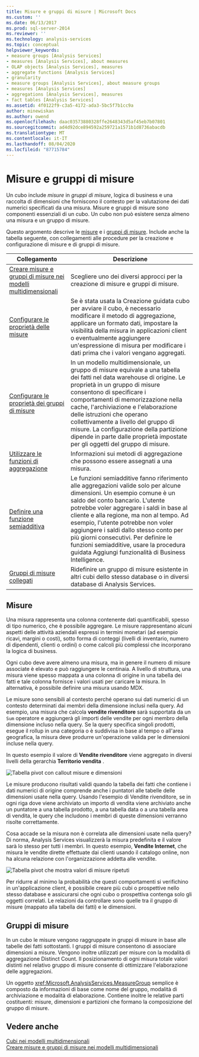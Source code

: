 ```yaml
---
title: Misure e gruppi di misure | Microsoft Docs
ms.custom: ''
ms.date: 06/13/2017
ms.prod: sql-server-2014
ms.reviewer: ''
ms.technology: analysis-services
ms.topic: conceptual
helpviewer_keywords:
- measure groups [Analysis Services]
- measures [Analysis Services], about measures
- OLAP objects [Analysis Services], measures
- aggregate functions [Analysis Services]
- granularity
- measure groups [Analysis Services], about measure groups
- measures [Analysis Services]
- aggregations [Analysis Services], measures
- fact tables [Analysis Services]
ms.assetid: 4f0122f9-c3a5-4172-ada3-5bc5f7b1cc9a
author: minewiskan
ms.author: owend
ms.openlocfilehash: daac03573880328ffe2648343d5af45eb7b07801
ms.sourcegitcommit: ad4d92dce894592a259721a1571b1d8736abacdb
ms.translationtype: MT
ms.contentlocale: it-IT
ms.lasthandoff: 08/04/2020
ms.locfileid: "87715784"
---
```

# <a name="measures-and-measure-groups"></a>Misure e gruppi di misure
  Un cubo include *misure* in *gruppi di misure*, logica di business e una raccolta di dimensioni che forniscono il contesto per la valutazione dei dati numerici specificati da una misura. Misure e gruppi di misure sono componenti essenziali di un cubo. Un cubo non può esistere senza almeno una misura e un gruppo di misure.  
  
 Questo argomento descrive le [misure](#bkmk_measure) e i [gruppi di misure](#bkmk_mg). Include anche la tabella seguente, con collegamenti alle procedure per la creazione e configurazione di misure e di gruppi di misure.  
  
|**Collegamento**|**Descrizione**|  
|--------------|---------------------|  
|[Creare misure e gruppi di misure nei modelli multidimensionali](create-measures-and-measure-groups-in-multidimensional-models.md)|Scegliere uno dei diversi approcci per la creazione di misure e gruppi di misure.|  
|[Configurare le proprietà delle misure](configure-measure-properties.md)|Se è stata usata la Creazione guidata cubo per avviare il cubo, è necessario modificare il metodo di aggregazione, applicare un formato dati, impostare la visibilità della misura in applicazioni client o eventualmente aggiungere un'espressione di misura per modificare i dati prima che i valori vengano aggregati.|  
|[Configurare le proprietà dei gruppi di misure](configure-measure-group-properties.md)|In un modello multidimensionale, un gruppo di misure equivale a una tabella dei fatti nel data warehouse di origine. Le proprietà in un gruppo di misure consentono di specificare i comportamenti di memorizzazione nella cache, l'archiviazione e l'elaborazione delle istruzioni che operano collettivamente a livello del gruppo di misure. La configurazione della partizione dipende in parte dalle proprietà impostate per gli oggetti del gruppo di misure.|  
|[Utilizzare le funzioni di aggregazione](use-aggregate-functions.md)|Informazioni sui metodi di aggregazione che possono essere assegnati a una misura.|  
|[Definire una funzione semiadditiva](define-semiadditive-behavior.md)|Le funzioni semiadditive fanno riferimento alle aggregazioni valide solo per alcune dimensioni. Un esempio comune è un saldo del conto bancario. L'utente potrebbe voler aggregare i saldi in base al cliente e alla regione, ma non al tempo. Ad esempio, l'utente potrebbe non voler aggiungere i saldi dallo stesso conto per più giorni consecutivi. Per definire le funzioni semiadditive, usare la procedura guidata Aggiungi funzionalità di Business Intelligence.|  
|[Gruppi di misure collegati](linked-measure-groups.md)|Ridefinire un gruppo di misure esistente in altri cubi dello stesso database o in diversi database di Analysis Services.|  
  
##  <a name="measures"></a><a name="bkmk_measure"></a>Misure  
 Una misura rappresenta una colonna contenente dati quantificabili, spesso di tipo numerico, che è possibile aggregare. Le misure rappresentano alcuni aspetti delle attività aziendali espressi in termini monetari (ad esempio ricavi, margini o costi), sotto forma di conteggi (livelli di inventario, numero di dipendenti, clienti o ordini) o come calcoli più complessi che incorporano la logica di business.  
  
 Ogni cubo deve avere almeno una misura, ma in genere il numero di misure associate è elevato e può raggiungere le centinaia. A livello di struttura, una misura viene spesso mappata a una colonna di origine in una tabella dei fatti e tale colonna fornisce i valori usati per caricare la misura. In alternativa, è possibile definire una misura usando MDX.  
  
 Le misure sono sensibili al contesto perché operano sui dati numerici di un contesto determinati dai membri della dimensione inclusi nella query. Ad esempio, una misura che calcola **vendite rivenditore** sarà supportata da un `Sum` operatore e aggiungerà gli importi delle vendite per ogni membro della dimensione incluso nella query. Se la query specifica singoli prodotti, esegue il rollup in una categoria o è suddivisa in base al tempo o all'area geografica, la misura deve produrre un'operazione valida per le dimensioni incluse nella query.  
  
 In questo esempio il valore di **Vendite rivenditore** viene aggregato in diversi livelli della gerarchia **Territorio vendita** .  
  
 ![Tabella pivot con callout misure e dimensioni](../media/ssas-keyconcepts-pivot1-measures-dimensions.png "Tabella pivot con callout misure e dimensioni")  
  
 Le misure producono risultati validi quando la tabella dei fatti che contiene i dati numerici di origine comprende anche i puntatori alle tabelle delle dimensioni usate nella query. Usando l'esempio di Vendite rivenditore, se in ogni riga dove viene archiviato un importo di vendita viene archiviato anche un puntatore a una tabella prodotto, a una tabella data o a una tabella area di vendita, le query che includono i membri di queste dimensioni verranno risolte correttamente.  
  
 Cosa accade se la misura non è correlata alle dimensioni usate nella query? Di norma, Analysis Services visualizzerà la misura predefinita e il valore sarà lo stesso per tutti i membri. In questo esempio, **Vendite Internet**, che misura le vendite dirette effettuate dai clienti usando il catalogo online, non ha alcuna relazione con l'organizzazione addetta alle vendite.  
  
 ![Tabella pivot che mostra valori di misure ripetuti](../media/ssas-unrelatedmeasure.PNG "Tabella pivot che mostra valori di misure ripetuti")  
  
 Per ridurre al minimo la probabilità che questi comportamenti si verifichino in un'applicazione client, è possibile creare più cubi o prospettive nello stesso database e assicurarsi che ogni cubo o prospettiva contenga solo gli oggetti correlati. Le relazioni da controllare sono quelle tra il gruppo di misure (mappato alla tabella dei fatti) e le dimensioni.  
  
##  <a name="measure-groups"></a><a name="bkmk_mg"></a>Gruppi di misure  
 In un cubo le misure vengono raggruppate in gruppi di misure in base alle tabelle dei fatti sottostanti. I gruppi di misure consentono di associare dimensioni a misure. Vengono inoltre utilizzati per misure con la modalità di aggregazione Distinct Count. Il posizionamento di ogni misura totale valori distinti nel relativo gruppo di misure consente di ottimizzare l'elaborazione delle aggregazioni.  
  
 Un oggetto <xref:Microsoft.AnalysisServices.MeasureGroup> semplice è composto da informazioni di base come nome del gruppo, modalità di archiviazione e modalità di elaborazione. Contiene inoltre le relative parti costituenti: misure, dimensioni e partizioni che formano la composizione del gruppo di misure.  
  
## <a name="see-also"></a>Vedere anche  
 [Cubi nei modelli multidimensionali](cubes-in-multidimensional-models.md)   
 [Creare misure e gruppi di misure nei modelli multidimensionali](create-measures-and-measure-groups-in-multidimensional-models.md)  
  
  

